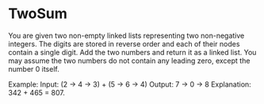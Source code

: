 # TwoSum
You are given two non-empty linked lists representing two non-negative integers. The digits are stored in reverse order and each of their nodes contain a single digit. Add the two numbers and return it as a linked list.  You may assume the two numbers do not contain any leading zero, except the number 0 itself.

Example:
Input: (2 -> 4 -> 3) + (5 -> 6 -> 4)
Output: 7 -> 0 -> 8
Explanation: 342 + 465 = 807.
